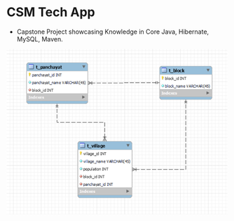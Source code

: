 #  CSM Tech App

+  Capstone Project showcasing Knowledge in Core Java, Hibernate, MySQL, Maven.

![img.png](img.png)